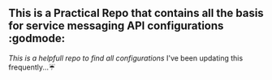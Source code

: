 ## This is a Practical Repo that contains all the basis for service messaging API configurations :godmode:
*This is a helpfull repo to find all configurations*
I've been updating this frequently...:umbrella:
